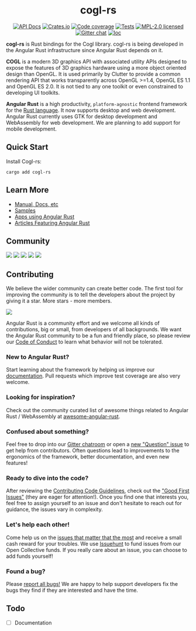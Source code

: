 <div align="center">

# cogl-rs

[![API Docs][docrs-badge]][docrs-url]
[![Crates.io][crates-badge]][crates-url]
[![Code coverage][codecov-badge]][codecov-url]
[![Tests][tests-badge]][tests-url]
[![MPL-2.0 licensed][license-badge]][license-url]
[![Gitter chat][gitter-badge]][gitter-url]
[![loc][loc-badge]][loc-url]
</div>

[docrs-badge]: https://img.shields.io/docsrs/cogl-rs?style=flat-square
[docrs-url]: https://docs.rs/cogl-rs/
[crates-badge]: https://img.shields.io/crates/v/cogl-rs.svg?style=flat-square
[crates-url]: https://crates.io/crates/cogl-rs
[license-badge]: https://img.shields.io/badge/license-MIT-blue.svg?style=flat-square
[license-url]: https://github.com/angular-rust/cogl-rs/blob/master/LICENSE
[gitter-badge]: https://img.shields.io/gitter/room/angular_rust/community.svg?style=flat-square
[gitter-url]: https://gitter.im/angular_rust/community
[tests-badge]: https://img.shields.io/github/workflow/status/angular-rust/cogl-rs/Tests?label=tests&logo=github&style=flat-square
[tests-url]: https://github.com/angular-rust/cogl-rs/actions/workflows/tests.yml
[codecov-badge]: https://img.shields.io/codecov/c/github/angular-rust/cogl-rs?logo=codecov&style=flat-square&token=d0AlgG7AfE
[codecov-url]: https://codecov.io/gh/angular-rust/cogl-rs
[loc-badge]: https://img.shields.io/tokei/lines/github/angular-rust/cogl-rs?style=flat-square
[loc-url]: https://github.com/angular-rust/cogl-rs

**cogl-rs** is Rust bindings for the Cogl library. cogl-rs is being developed in the Angular Rust infrastructure since Angular Rust depends on it.

**COGL** is a modern 3D graphics API with associated utility APIs designed to expose the features of 3D graphics hardware using a more object oriented design than OpenGL. It is used primarily by Clutter to provide a common rendering API that works transparently across OpenGL >=1.4, OpenGL ES 1.1 and OpenGL ES 2.0.
It is not tied to any one toolkit or even constrained to developing UI toolkits.

**Angular Rust** is a high productivity, `platform-agnostic` frontend framework for the [Rust language](https://www.rust-lang.org/). It now supports desktop and web development. Angular Rust currently uses GTK for desktop development and WebAssembly for web development. We are planning to add support for mobile development.

## Quick Start

Install Cogl-rs:

	cargo add cogl-rs

## Learn More

* [Manual, Docs, etc](https://angular-rust.github.io/)
* [Samples](https://github.com/angular-rust/ux-samples)
* [Apps using Angular Rust](https://github.com/angular-rust/cogl-rs/wiki/Apps-in-the-Wild)
* [Articles Featuring Angular Rust](https://github.com/angular-rust/cogl-rs/wiki/Articles)

## Community

 [![](https://img.shields.io/badge/Facebook-1877F2?style=for-the-badge&logo=facebook&logoColor=white)](https://www.facebook.com/groups/angular.rust) 
 [![](https://img.shields.io/badge/Stack_Overflow-FE7A16?style=for-the-badge&logo=stack-overflow&logoColor=white)](https://stackoverflow.com/questions/tagged/angular-rust) 
 [![](https://img.shields.io/badge/YouTube-FF0000?style=for-the-badge&logo=youtube&logoColor=white)](https://www.youtube.com/channel/UCBJTkSl_JWShuolUy4JksTQ) 
 [![](https://img.shields.io/badge/Medium-12100E?style=for-the-badge&logo=medium&logoColor=white)](https://medium.com/@angular.rust) 
 [![](https://img.shields.io/gitter/room/angular_rust/angular_rust?style=for-the-badge)](https://gitter.im/angular_rust/community)


## Contributing

We believe the wider community can create better code. The first tool for improving the community is to tell the developers about the project by giving it a star. More stars - more members.

 [![](https://dudochkin-victor.github.io/assets/star-me-wide.svg)](https://github.com/angular-rust/cogl-rs#top)
 
Angular Rust is a community effort and we welcome all kinds of contributions, big or small, from developers of all backgrounds. We want the Angular Rust community to be a fun and friendly place, so please review our [Code of Conduct](CODE_OF_CONDUCT.md) to learn what behavior will not be tolerated.

### New to Angular Rust?

Start learning about the framework by helping us improve our [documentation](https://angular-rust.github.io/). Pull requests which improve test coverage are also very welcome.

### Looking for inspiration?

Check out the community curated list of awesome things related to Angular Rust / WebAssembly at [awesome-angular-rust](https://github.com/angular-rust/awesome-angular-rust).

### Confused about something?

Feel free to drop into our [Gitter chatroom](https://gitter.im/angular_rust/community) or open a [new "Question" issue](https://github.com/angular-rust/cogl-rs/issues/new/choose) to get help from contributors. Often questions lead to improvements to the ergonomics of the framework, better documentation, and even new features!

### Ready to dive into the code?

After reviewing the [Contributing Code Guidelines](CONTRIBUTING.md), check out the ["Good First Issues"](https://github.com/angular-rust/cogl-rs/issues?q=is%3Aopen+is%3Aissue+label%3A%22good+first+issue%22) (they are eager for attention!). Once you find one that interests you, feel free to assign yourself to an issue and don't hesitate to reach out for guidance, the issues vary in complexity.

### Let's help each other!

Come help us on the [issues that matter that the most](https://github.com/angular-rust/cogl-rs/labels/%3Adollar%3A%20Funded%20on%20Issuehunt) and receive a small cash reward for your troubles. We use [Issuehunt](https://issuehunt.io/r/angular-rust/cogl-rs/) to fund issues from our Open Collective funds. If you really care about an issue, you can choose to add funds yourself! 

### Found a bug?

Please [report all bugs!](https://github.com/angular-rust/cogl-rs/issues/new/choose) We are happy to help support developers fix the bugs they find if they are interested and have the time.

## Todo
- [ ] Documentation
